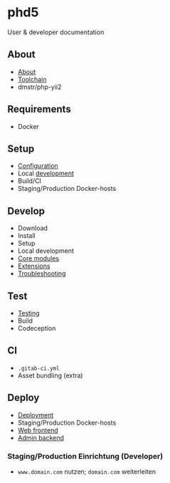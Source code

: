 phd5
====

User & developer documentation

## About

- [About](about.md)
- [Toolchain](toolchain.md)
- dmstr/php-yii2

## Requirements

- Docker

## Setup

- [Configuration](configuration.md)
- Local [development](development.md)
- Build/CI
- Staging/Production Docker-hosts

Develop
-------

- Download
- Install
- Setup
 - Local development
- [Core modules](modules.md)
- [Extensions](extensions.md)
- [Troubleshooting](troubleshooting.md)

Test
----

- [Testing](testing.md)
- Build
- Codeception

CI
--
- `.gitab-ci.yml`
- Asset bundling (extra)

Deploy
------

- [Deployment](deployment.md)
- Staging/Production Docker-hosts
- [Web frontend](frontend.md)
- [Admin backend](backend.md)

### Staging/Production Einrichtung (Developer)

- `www.domain.com` nutzen; `domain.com` weiterleiten


